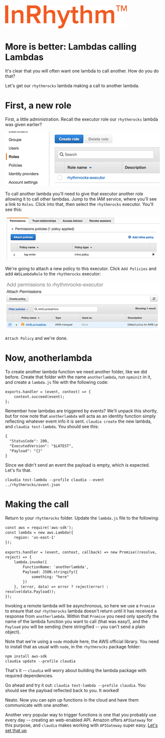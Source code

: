 ![InRhythm](./images/inrhythm_logo_big.png)

# More is better: Lambdas calling Lambdas

It's clear that you will often want one lambda to call another. How do you do that?

Let's get our `rhythmrocks` lambda making a call to another lambda.

# First, a new role

First, a little administration. Recall the executor role our `rhythmrocks` lambda was given earlier? 

![executor role](./images/dashboard_executor.png)

To call another lambda you'll need to give that executor another role allowing it to call other lambdas. Jump to the IAM service, where you'll see a link to `Roles`. Click into that, then select the `rhythmrocks` executor. You'll see this:

![role permissions](./images/role_permissions.png)

We're going to attach a new policy to this executor. Click `Add Policies` and add `AWSLambdaRole` to the `rhythmrocks` executor:

![attach lambda policy](./images/attach_role_policy.png)

`Attach Policy` and we're done.

# Now, anotherlambda

To create another lambda function we need another folder, like we did before. Create that folder with the name `anotherlambda`, run `npminit` in it, and create a `lambda.js` file with the following code:

```
exports.handler = (event, context) => {
	context.succeed(event);
};
```

Remember how lambdas are triggered by events? We'll unpack this shortly, but for now note that `anotherlambda` will acta as an identity function simply reflecting whatever event info it is sent. `claudia create` the new lambda, and `claudia test-lambda`. You should see this:

```
{
  "StatusCode": 200,
  "ExecutedVersion": "$LATEST",
  "Payload": "{}"
}
```

Since we didn't send an event the payload is empty, which is expected. Let's fix that.

```
claudia test-lambda --profile claudia --event ../rhythmrocks/event.json
```

# Making the call

Return to your `rhythmrocks` folder. Update the `lambda.js` file to the following:

```
const aws = require('aws-sdk');
const lambda = new aws.Lambda({
    region: 'us-east-1'
});

exports.handler = (event, context, callback) => new Promise((resolve, reject) => {
    lambda.invoke({
        FunctionName: 'anotherlambda',
        Payload: JSON.stringify({
            something: "here"
        })
    }, (error, data) => error ? reject(error) : resolve(data.Payload));
});
```

Invoking a remote lambda will be asynchronous, so here we use a `Promise` to ensure that our `rhythmrocks` lambda doesn't return until it has received a response from `anotherlambda`. Within that `Promise` you need only specify the name of the lambda function you want to call (that was easy!), and the `Payload` you will be sending (here stringified -- you can't send a plain object).

Note that we're using a `node` module here, the AWS official library. You need to install that as usual with `node`, in the `rhythmrocks` package folder:

```
npm install aws-sdk
claudia update --profile claudia
```

That's it -- `claudia` will worry about building the lambda package with required dependencies.

Go ahead and try it out: `claudia test-lambda --profile claudia`. You should see the payload reflected back to you. It worked!

Neato. Now you can spin up functions in the cloud and have them communicate with one another. 

Another very popular way to trigger functions is one that you probably use every day -- creating an web-enabled API. Amazon offers `APIGateway` for this purpose, and `claudia` makes working with `APIGateway` super easy. [Let's set that up](./api_gateway.md)



